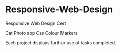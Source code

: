 # Responsive-Web-Design
Responsive Web Design Cert

Cat Photo app
Css Colour Markers

Each project displays furthur use of tasks completed.
